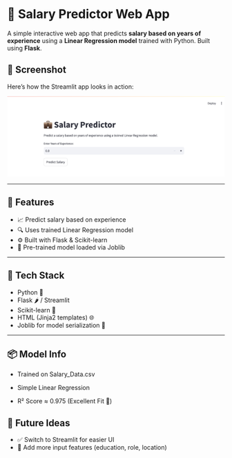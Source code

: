 # 💼 Salary Predictor Web App

A simple interactive web app that predicts **salary based on years of experience** using a **Linear Regression model** trained with Python. Built using **Flask**.

## 📸 Screenshot

Here’s how the Streamlit app looks in action:

![App Screenshot](./Screenshot_2025-04-22_at_1.51.40_PM.png)


---

## 🚀 Features

- 📈 Predict salary based on experience
- 🔍 Uses trained Linear Regression model
- ⚙️ Built with Flask & Scikit-learn
- 🧠 Pre-trained model loaded via Joblib

---

## 🧰 Tech Stack

- Python 🐍
- Flask 🌶️ / Streamlit 
- Scikit-learn 🤖
- HTML (Jinja2 templates) 🌐
- Joblib for model serialization 💾

---

## 📦 Model Info

- Trained on Salary_Data.csv
- Simple Linear Regression

- R² Score ≈ 0.975 (Excellent Fit 🎯)

## 🎯 Future Ideas

- ✅ Switch to Streamlit for easier UI
- 🔢 Add more input features (education, role, location)